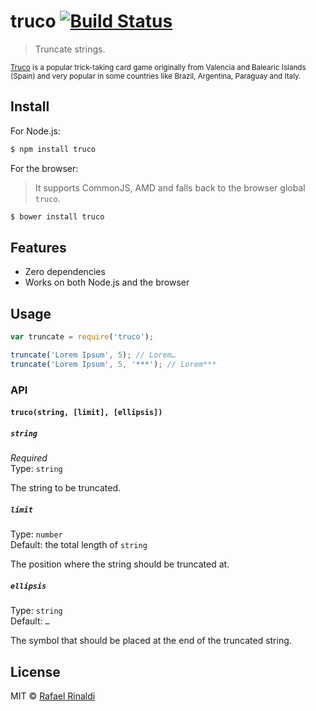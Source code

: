 # truco [![Build Status](https://travis-ci.org/rafaelrinaldi/truco.svg?branch=master)](https://travis-ci.org/rafaelrinaldi/truco)

> Truncate strings.

<sub>[Truco](https://en.wikipedia.org/wiki/Truco) is a popular trick-taking card game originally from Valencia and Balearic Islands (Spain) and very popular in some countries like Brazil, Argentina, Paraguay and Italy.</sub>

## Install

For Node.js:

```sh
$ npm install truco
```

For the browser:

> It supports CommonJS, AMD and falls back to the browser global `truco`.

```sh
$ bower install truco
```

## Features

* Zero dependencies
* Works on both Node.js and the browser

## Usage

```javascript
var truncate = require('truco');

truncate('Lorem Ipsum', 5); // Lorem…
truncate('Lorem Ipsum', 5, '***'); // Lorem***
```

### API

#### `truco(string, [limit], [ellipsis])`

##### `string`

*Required*  
Type: `string`

The string to be truncated.

##### `limit`

Type: `number`  
Default: the total length of `string`

The position where the string should be truncated at.

##### `ellipsis`

Type: `string`  
Default: `…`

The symbol that should be placed at the end of the truncated string.

## License

MIT © [Rafael Rinaldi](http://rinaldi.io)
